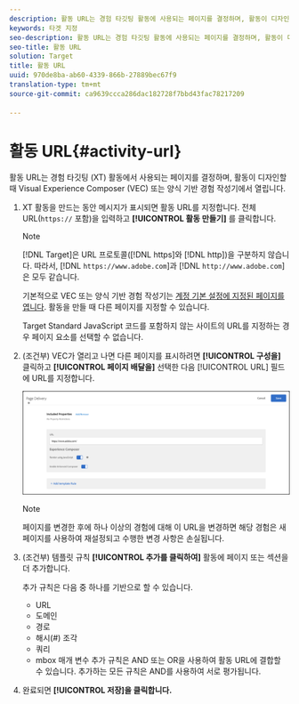 ```yaml
---
description: 활동 URL는 경험 타깃팅 활동에 사용되는 페이지를 결정하며, 활동이 디자인할 때 Visual Experience Composer (VEC) 또는 양식 기반 경험 작성기에서 열립니다.
keywords: 타겟 지정
seo-description: 활동 URL는 경험 타깃팅 활동에 사용되는 페이지를 결정하며, 활동이 디자인할 때 Adobe Target Visual Experience Composer (VEC) 또는 양식 기반 경험 작성기에서 열립니다.
seo-title: 활동 URL
solution: Target
title: 활동 URL
uuid: 970de8ba-ab60-4339-866b-27889bec67f9
translation-type: tm+mt
source-git-commit: ca9639ccca286dac182728f7bbd43fac78217209

---
```



# 활동 URL{#activity-url}

활동 URL는 경험 타깃팅 (XT) 활동에서 사용되는 페이지를 결정하며, 활동이 디자인할 때 Visual Experience Composer (VEC) 또는 양식 기반 경험 작성기에서 열립니다.

1. XT 활동을 [](/help/c-activities/t-experience-target/t-xt-create/xt-create.md)만드는 동안 메시지가 표시되면 활동 URL를 지정합니다. 전체 URL(`https://` 포함)을 입력하고 **[!UICONTROL 활동 만들기]** 를 클릭합니다.

   >[!NOTE]
   >
   >[!DNL Target]은 URL 프로토콜([!DNL https]와 [!DNL http])을 구분하지 않습니다. 따라서, [!DNL `https://www.adobe.com`]과 [!DNL `http://www.adobe.com`]은 모두 같습니다.
   >
   >기본적으로 VEC 또는 양식 기반 경험 작성기는 [계정 기본 설정에 지정된 페이지를 엽니다](/help/administrating-target/r-target-account-preferences/target-account-preferences.md). 활동을 만들 때 다른 페이지를 지정할 수 있습니다.
   >
   >Target Standard JavaScript 코드를 포함하지 않는 사이트의 URL를 지정하는 경우 페이지 요소를 선택할 수 없습니다.

1. (조건부) VEC가 열리고 나면 다른 페이지를 표시하려면 **[!UICONTROL 구성을]** 클릭하고 **[!UICONTROL 페이지 배달을]** 선택한 다음 [!UICONTROL URL] 필드에 URL를 지정합니다.

   ![페이지 배달 대화 상자](/help/c-activities/t-experience-target/t-xt-create/assets/url-config-new.png)

   >[!NOTE]
   >
   >페이지를 변경한 후에 하나 이상의 경험에 대해 이 URL을 변경하면 해당 경험은 새 페이지를 사용하여 재설정되고 수행한 변경 사항은 손실됩니다.

1. (조건부) 템플릿 규칙 **[!UICONTROL 추가를 클릭하여]** 활동에 페이지 또는 섹션을 더 추가합니다.

   추가 규칙은 다음 중 하나를 기반으로 할 수 있습니다.

   * URL
   * 도메인
   * 경로
   * 해시(#) 조각
   * 쿼리
   * mbox 매개 변수
   추가 규칙은 AND 또는 OR을 사용하여 활동 URL에 결합할 수 있습니다. 추가하는 모든 규칙은 AND를 사용하여 서로 평가됩니다.

1. 완료되면 **[!UICONTROL 저장]을 클릭합니다.**